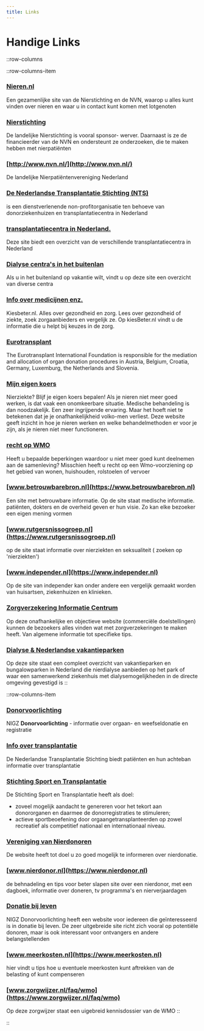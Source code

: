 ```yaml
---
title: Links
---
```


# Handige Links

::row-columns

::row-columns-item

### [Nieren.nl](https://nieren.nl)

Een gezamenlijke site van de Nierstichting en de NVN, waarop u alles kunt vinden over nieren en waar u in contact kunt
komen met lotgenoten

### [Nierstichting](http://www.nierstichting.nl/)

De landelijke Nierstichting is vooral sponsor-
werver. Daarnaast is ze de financieerder van de NVN en ondersteunt ze onderzoeken, die te maken hebben met nierpatiënten

### [http://www.nvn.nl/](http://www.nvn.nl/)

De landelijke Nierpatiëntenvereniging Nederland

### [De Nederlandse Transplantatie Stichting (NTS)](http://www.transplantatiestichting.nl/)

is een dienstverlenende non-profitorganisatie ten behoeve van donorziekenhuizen en transplantatiecentra in Nederland

### [transplantatiecentra in Nederland.](https://www.transplantatiestichting.nl/alle-transplantatiecentra)

Deze site biedt een overzicht van de verschillende transplantatiecentra in Nederland

### [Dialyse centra's in het buitenlan](http://dialysecentra-buitenland.startpagina.nl/)

Als u in het buitenland op vakantie wilt, vindt u op deze site een overzicht van diverse centra

### [Info over medicijnen enz.](http://www.kiesbeter.nl/algemeen/default.aspx)

Kiesbeter.nl. Alles over gezondheid en zorg. Lees over gezondheid of ziekte, zoek zorgaanbieders en vergelijk ze. Op
kiesBeter.nl vindt u de informatie die u helpt
bij keuzes in de zorg.

### [Eurotransplant](http://www.eurotransplant.nl/)

The Eurotransplant International Foundation is responsible for the mediation and allocation of organ donation procedures
in Austria, Belgium, Croatia, Germany, Luxemburg, the Netherlands and Slovenia.

### [Mijn eigen koers](http://www.mijneigenkoers.nl/)

Nierziekte? Blijf je eigen koers bepalen! Als je nieren niet meer goed werken, is dat vaak een onomkeerbare situatie.
Medische behandeling is dan noodzakelijk. Een zeer ingrijpende ervaring. Maar het hoeft niet te betekenen dat je je
onafhankelijkheid volko-men verliest. Deze website geeft inzicht in hoe je nieren werken en welke behandelmethoden er
voor je zijn, als je nieren níet meer functioneren.

### [recht op WMO](http://www.rechtopwmo.nl/)

Heeft u bepaalde beperkingen waardoor u niet meer goed kunt deelnemen aan de samenleving? Misschien heeft u recht op een Wmo-voorziening op het gebied van wonen, huishouden, rolstoelen of vervoer

### [www.betrouwbarebron.nl](https://www.betrouwbarebron.nl)

Een site met betrouwbare informatie. Op de site staat medische informatie. patiënten, dokters en de overheid geven er hun visie. Zo kan elke bezoeker een eigen mening vormen

### [www.rutgersnissogroep.nl](https://www.rutgersnissogroep.nl)

op de site staat informatie over nierziekten en seksualiteit ( zoeken op 'nierziekten')

### [www.independer.nl](https://www.independer.nl)

Op de site van independer kan onder andere een vergelijk gemaakt worden van huisartsen, ziekenhuizen en klinieken.

### [Zorgverzekering Informatie Centrum](http://www.zorgverzekering.org/)

Op deze  onafhankelijke en objectieve website (commerciële doelstellingen) kunnen de bezoekers alles vinden wat met zorgverzekeringen te maken heeft. Van algemene informatie tot specifieke tips.

### [Dialyse & Nederlandse vakantieparken](http://www.bungalowparkoverzicht.nl/inspiratie/vakantieparken-in-met-nierdialyse-mogelijkheden/)

Op deze site staat een compleet overzicht van vakantieparken en bungalowparken in Nederland die nierdialyse aanbieden op het park of waar een samenwerkend ziekenhuis met dialysemogelijkheden in de directe omgeving gevestigd is
::

::row-columns-item

### [Donorvoorlichting](http://www.donorvoorlichting.nl/)

NIGZ **Donorvoorlichting** - informatie over orgaan- en weefseldonatie en registratie

### [Info over transplantatie](http://www.transplantatiestichting.nl/)
De Nederlandse Transplantatie Stichting biedt patiënten en hun achteban informatie over transplantatie

### [Stichting Sport en Transplantatie](http://www.sportentransplantatie.nl/)

De Stichting Sport en Transplantatie heeft als doel:
- zoveel mogelijk aandacht te genereren voor het tekort aan donororganen en daarmee de donorregistraties te stimuleren;
- actieve sportbeoefening door orgaangetransplanteerden op zowel recreatief als competitief nationaal en internationaal niveau.

### [Vereniging van Nierdonoren](http://www.nierdonorenvereniging.nl/)

De website heeft tot doel u zo goed mogelijk te informeren over nierdonatie.

### [www.nierdonor.nl](https://www.nierdonor.nl)

de behnadeling en tips voor beter slapen site over een nierdonor, met een dagboek, informatie over doneren, tv programma's en nierverjaardagen

### [Donatie bij leven](http://www.donatiebijleven.nl/)

NIGZ Donorvoorlichting heeft een website voor iedereen die geïnteresseerd is in donatie bij leven. De zeer uitgebreide site richt zich vooral op potentiële donoren, maar is ook interessant voor ontvangers en andere belangstellenden

### [www.meerkosten.nl](https://www.meerkosten.nl)
hier vindt u tips hoe u eventuele meerkosten kunt aftrekken van de belasting of kunt compenseren

### [www.zorgwijzer.nl/faq/wmo](https://www.zorgwijzer.nl/faq/wmo)

Op deze zorgwijzer staat een uigebreid kennisdossier van de WMO
::

::
